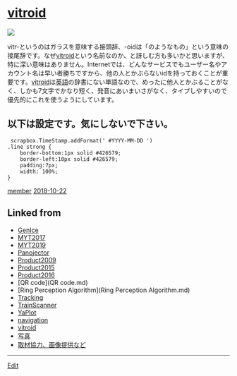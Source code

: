 ---
---
# [vitroid](vitroid)

![](https://lh3.googleusercontent.com/-SaMpA8VH7Dk/AAAAAAAAAAI/AAAAAAAAApA/5UGpkOZM6aQ/photo.jpg)



vitr-というのはガラスを意味する接頭辞、-oidは「のようなもの」という意味の接尾辞です。なぜ[vitroid](vitroid)という名前なのか、と訝しむ方も多いかと思いますが、特に深い意味はありません。Internetでは、どんなサービスでもユーザー名やアカウント名は早い者勝ちですから、他の人とかぶらないidを持っておくことが重要です。[vitroid](vitroid)は[英語](英語)の辞書にない単語なので、めったに他人とかぶることがなく、しかも7文字でかなり短く、発音にあいまいさがなく、タイプしやすいので優先的にこれを使うようにしています。





## 以下は設定です。気にしないで下さい。

     scrapbox.TimeStamp.addFormat(' #YYYY-MM-DD ')
    .line strong {
        border-bottom:1px solid #426579;
        border-left:10px solid #426579;
        padding:7px;
        width: 100%;
    }

[member](member) [2018-10-22](2018-10-22) 

## Linked from

* [GenIce](GenIce.md)
* [MYT2017](MYT2017.md)
* [MYT2019](MYT2019.md)
* [Panojector](Panojector.md)
* [Product2009](Product2009.md)
* [Product2015](Product2015.md)
* [Product2016](Product2016.md)
* [QR code](QR code.md)
* [Ring Perception Algorithm](Ring Perception Algorithm.md)
* [Tracking](Tracking.md)
* [TrainScanner](TrainScanner.md)
* [YaPlot](YaPlot.md)
* [navigation](navigation.md)
* [vitroid](vitroid.md)
* [写真](写真.md)
* [取材協力、画像提供など](取材協力、画像提供など.md)


----
[Edit](https://github.com/vitroid/vitroid.github.io/edit/master/MD/vitroid.md)
